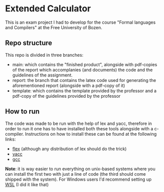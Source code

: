 # Extended Calculator
This is an exam project I had to develop for the course "Formal languages and Compilers" at the Free University of Bozen.

## Repo structure
This repo is divided in three branches:
- main: which contains the "finished product", alongside with pdf-copies of the report which accomplanies (and documents) the code and the guidelines of the assignment.
- report: the branch that contains the latex code used for generating the aforementioned report (alongside with a pdf-copy of it)
- template: which contains the template provided by the professor and a pdf-copy of the guidelines provided by the professor

## How to run
The code was made to be run with the help of lex and yacc, therefore in order to run it one has to have installed both these tools alongside with a c-compiler.
Instructions on how to install these can be found at the following links:
- [flex](https://github.com/westes/flex) (although any distribution of lex should do the trick)
- [yacc](https://silcnitc.github.io/install.html)
- [gcc](https://gcc.gnu.org/install/binaries.html)

**Note**: it is way easier to run everything on unix-based systems where you can install the first two with just a line of code (the third should come shipped with the system). For Windows users I'd recommend setting up [WSL](https://learn.microsoft.com/en-us/windows/wsl/install) (I did it like that)
